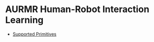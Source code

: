 # AURMR Human-Robot Interaction Learning

 - [Supported Primitives](https://github.com/au-rmr/aurmr_hri_learning/blob/master/docs/SUPPORTED_PRIMITIVES.md)


